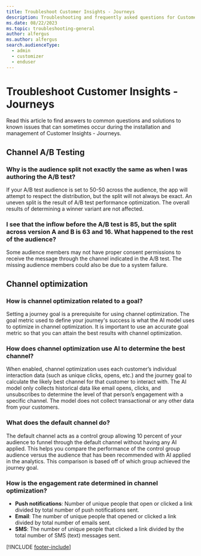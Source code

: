 ```yaml
---
title: Troubleshoot Customer Insights - Journeys
description: Troubleshooting and frequently asked questions for Customer Insights - Journeys
ms.date: 08/22/2023
ms.topic: troubleshooting-general
author: alfergus
ms.author: alfergus
search.audienceType: 
  - admin
  - customizer
  - enduser
---
```


# Troubleshoot Customer Insights - Journeys

Read this article to find answers to common questions and solutions to known issues that can sometimes occur during the installation and management of Customer Insights - Journeys.

## Channel A/B Testing

### Why is the audience split not exactly the same as when I was authoring the A/B test?

If your A/B test audience is set to 50-50 across the audience, the app will attempt to respect the distribution, but the split will not always be exact. An uneven split is the result of A/B test performance optimization. The overall results of determining a winner variant are not affected.

### I see that the inflow before the A/B test is 85, but the split across version A and B is 63 and 16. What happened to the rest of the audience?

Some audience members may not have proper consent permissions to receive the message through the channel indicated in the A/B test. The missing audience members could also be due to a system failure.

## Channel optimization

### How is channel optimization related to a goal?

Setting a journey goal is a prerequisite for using channel optimization. The goal metric used to define your journey's success is what the AI model uses to optimize in channel optimization. It is important to use an accurate goal metric so that you can attain the best results with channel optimization.

### How does channel optimization use AI to determine the best channel?

When enabled, channel optimization uses each customer’s individual interaction data (such as unique clicks, opens, etc.) and the journey goal to calculate the likely best channel for that customer to interact with. The AI model only collects historical data like email opens, clicks, and unsubscribes to determine the level of that person’s engagement with a specific channel. The model does not collect transactional or any other data from your customers.

### What does the default channel do?

The default channel acts as a control group allowing 10 percent of your audience to funnel through the default channel without having any AI applied. This helps you compare the performance of the control group audience versus the audience that has been recommended with AI applied in the analytics. This comparison is based off of which group achieved the journey goal.

### How is the engagement rate determined in channel optimization?

- **Push notifications**: Number of unique people that open or clicked a link divided by total number of push notifications sent.
- **Email**: The number of unique people that opened or clicked a link divided by total number of emails sent.
- **SMS**: The number of unique people that clicked a link divided by the total number of SMS (text) messages sent.

[!INCLUDE [footer-include](./includes/footer-banner.md)]
